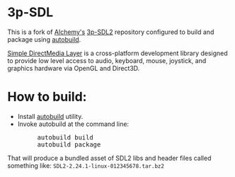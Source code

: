 # 3p-SDL

This is a fork of [Alchemy's](https://www.alchemyviewer.org/) [3p-SDL2](https://git.alchemyviewer.org/alchemy/thirdparty/3p-sdl2)
repository configured to build and package using [autobuild](https://wiki.secondlife.com/wiki/Autobuild).

[Simple DirectMedia Layer](SDL/docs/README.md) is a cross-platform development library designed
to provide low level access to audio, keyboard, mouse, joystick, and graphics
hardware via OpenGL and Direct3D.

# How to build:

* Install [autobuild](https://wiki.secondlife.com/wiki/Autobuild) utility.
* Invoke autobuild at the command line:
<pre>
        autobuild build
        autobuild package
</pre>

That will produce a bundled asset of SDL2 libs and header files called something like: `SDL2-2.24.1-linux-012345678.tar.bz2`
